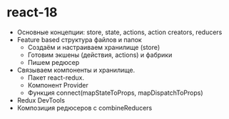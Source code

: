 # react-18

- Основные концепции: store, state, actions, action creators, reducers
- Feature based структура файлов и папок
  - Создаём и настраиваем хранилище (store)
  - Готовим экшены (действия, actions) и фабрики
  - Пишем редюсер
- Связываем компоненты и хранилище.
  - Пакет react-redux.
  - Компонент Provider
  - Функция connect(mapStateToProps, mapDispatchToProps)
- Redux DevTools
- Композиция редюсеров с combineReducers
